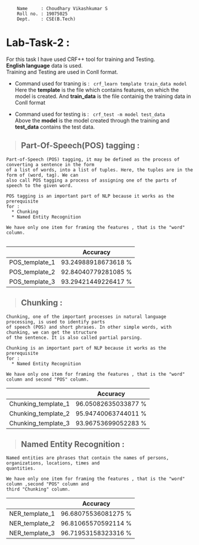 ``` 
    Name     : Choudhary Vikashkumar S
    Roll no. : 19075025
    Dept.    : CSE(B.Tech)
```


# **Lab-Task-2** :



For this task I have used CRF++ tool for training and Testing.<br>
**English language** data is used.<br>
Training and Testing are used in Conll format.<br>
* Command used for traning is : ``` crf_learn template train_data model```<br>
Here the **template** is the file which contains features, on which the model is created. And **train_data** is the file containig the training data in Conll format

* Command used for testing is : ``` crf_test -m model test_data```<br>
Above the **model** is the model created through the training and **test_data** contains the test data.

> ## Part-Of-Speech(POS) tagging :
```
Part-of-Speech (POS) tagging, it may be defined as the process of converting a sentence in the form 
of a list of words, into a list of tuples. Here, the tuples are in the form of (word, tag). We can 
also call POS tagging a process of assigning one of the parts of speech to the given word.

POS tagging is an important part of NLP because it works as the prerequisite 
for :
  * Chunking
  * Named Entity Recognition

We have only one item for framing the features , that is the "word" column.


```
|  | **Accuracy** |
|------ |---------|
| POS_template_1 | 93.24988918673618 % |
| POS_template_2 | 92.84040779281085 % |
| POS_template_3 | 93.29421449226417 % |

> ## Chunking :
```
Chunking, one of the important processes in natural language processing, is used to identify parts 
of speech (POS) and short phrases. In other simple words, with chunking, we can get the structure 
of the sentence. It is also called partial parsing.

Chunking is an important part of NLP because it works as the prerequisite 
for :
  * Named Entity Recognition

We have only one item for framing the features , that is the "word" column and second "POS" column.
```
|  | **Accuracy** |
|------ |---------|
| Chunking_template_1 | 96.05082635033877 % |
| Chunking_template_2 | 95.94740063744011 % |
| Chunking_template_3 | 93.96753699052283 % |

> ## Named Entity Recognition :
```
Named entities are phrases that contain the names of persons, organizations, locations, times and 
quantities.

We have only one item for framing the features , that is the "word" column ,second "POS" column and 
third "Chunking" column.
```

|  | **Accuracy** |
|------ |---------|
| NER_template_1 | 96.68075536081275 % |
| NER_template_2 | 96.81065570592114 % |
| NER_template_3 | 96.71953158323316 % |

